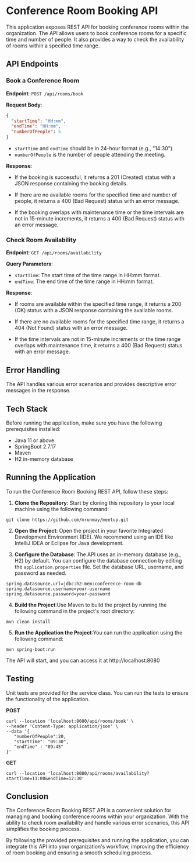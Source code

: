 # Conference Room Booking API

This application exposes REST API  for booking conference rooms within the organization. The API allows users to book conference rooms for a specific time and number of people. It also provides a way to check the availability of rooms within a specified time range.

## API Endpoints

### Book a Conference Room

**Endpoint**: `POST /api/rooms/book`

**Request Body**:
```json
{
  "startTime": "HH:mm",
  "endTime": "HH:mm",
  "numberOfPeople": 5
}
```

- `startTime` and `endTime` should be in 24-hour format (e.g., "14:30").
- `numberOfPeople` is the number of people attending the meeting.

**Response**:
- If the booking is successful, it returns a 201 (Created) status with a JSON response containing the booking details.

- If there are no available rooms for the specified time and number of people, it returns a 400 (Bad Request) status with an error message.

- If the booking overlaps with maintenance time or the time intervals are not in 15-minute increments, it returns a 400 (Bad Request) status with an error message.

### Check Room Availability

**Endpoint**: `GET /api/rooms/availability`

**Query Parameters**:
- `startTime`: The start time of the time range in HH:mm format.
- `endTime`: The end time of the time range in HH:mm format.

**Response**:
- If rooms are available within the specified time range, it returns a 200 (OK) status with a JSON response containing the available rooms.

- If there are no available rooms for the specified time range, it returns a 404 (Not Found) status with an error message.

- If the time intervals are not in 15-minute increments or the time range overlaps with maintenance time, it returns a 400 (Bad Request) status with an error message.

## Error Handling

The API handles various error scenarios and provides descriptive error messages in the response.

## Tech Stack

Before running the application, make sure you have the following prerequisites installed:

- Java 11 or above
- SpringBoot 2.7.17
- Maven
- H2 in-memory database

## Running the Application

To run the Conference Room Booking REST API, follow these steps:

1. **Clone the Repository**: Start by cloning this repository to your local machine using the following command:
```   
git clone https://github.com/mrunmay/meetup.git
```
2. **Open the Project**: Open the project in your favorite Integrated Development Environment (IDE). We recommend using an IDE like IntelliJ IDEA or Eclipse for Java development.

3. **Configure the Database**: The API uses an in-memory database (e.g., H2) by default. You can configure the database connection by editing the `application.properties` file. Set the database URL, username, and password as needed.

```properties
spring.datasource.url=jdbc:h2:mem:conference-room-db
spring.datasource.username=your-username
spring.datasource.password=your-password
```
4. **Build the Project**:Use Maven to build the project by running the following command in the project's root directory:
```
mvn clean install
```
5. **Run the Application the Project**:You can run the application using the following command:
```
mvn spring-boot:run
```
The API will start, and you can access it at http://localhost:8080

## Testing

Unit tests are provided for the service class. You can run the tests to ensure the functionality of the application.

**POST**
```shell
curl --location 'localhost:8080/api/rooms/book' \
--header 'Content-Type: application/json' \
--data '{
   "numberOfPeople":20,
   "startTime": "09:30",
   "endTime" : "09:45"
}'
```
**GET**
```shell
curl --location 'localhost:8080/api/rooms/availability?startTime=11:00&endTime=12:30'
```

## Conclusion

The Conference Room Booking REST API is a convenient solution for managing and booking conference rooms within your organization. 
With the ability to check room availability and handle various error scenarios, this API simplifies the booking process.

By following the provided prerequisites and running the application, you can integrate this API into your organization's workflow, improving the efficiency of room booking and ensuring a smooth scheduling process.

